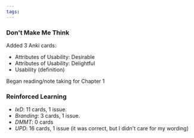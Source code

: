 ```yaml
---
tags:
---
```


### Don't Make Me Think

Added 3 Anki cards:

* Attributes of Usability: Desirable
* Attributes of Usability: Delightful
* Usability (definition)

Began reading/note taking for Chapter 1

### Reinforced Learning

* *IxD*: 11 cards, 1 issue.
* *Branding*: 3 cards, 1 issue.
* *DMMT*: 0 cards
* *UPD*: 16 cards, 1 issue (it was correct, but I didn't care for my wording)
